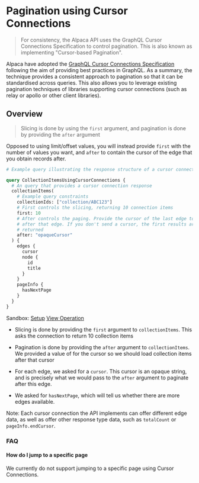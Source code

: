 # Pagination using Cursor Connections

> For consistency, the Alpaca API uses the GraphQL Cursor Connections
> Specification to control pagination. This is also known as implementing
> "Cursor-based Pagination".

Alpaca have adopted the
[GraphQL Cursor Connections Specification](https://relay.dev/graphql/connections.htm)
following the aim of providing best practices in GraphQL. As a summary, the
technique provides a consistent approach to pagination so that it can be
standardised across queries. This also allows you to leverage existing
pagination techniques of libraries supporting cursor connections (such as relay
or apollo or other client libraries).

## Overview

> Slicing is done by using the `first` argument, and pagination is done by
> providing the `after` argument

Opposed to using limit/offset values, you will instead provide `first` with the
number of values you want, and `after` to contain the cursor of the edge that
you obtain records after.

```graphql
# Example query illustrating the response structure of a cursor connection

query CollectionItemsUsingCursorConnections {
  # An query that provides a cursor connection response
  collectionItems(
    # Example query constraints
    collectionIds: ["collection/ABC123"]
    # First controls the slicing, returning 10 connection items
    first: 10
    # After controls the paging. Provide the cursor of the last edge to paginate
    # after that edge. If you don't send a cursor, the first results are
    # returned
    after: "opaqueCursor"
  ) {
    edges {
      cursor
      node {
        id
        title
      }
    }
    pageInfo {
      hasNextPage
    }
  }
}
```

Sandbox: [Setup](/topics/graphql/Apollo%20Sandbox/)
[View Operation](https://studio.apollographql.com/sandbox/explorer?explorerURLState=N4IgJg9gxgrgtgUwHYBcQC4QGIAEBRADwEM4AHAGwRwEcYEAnATxwEtzyYBnFeolFpAHMcKABZV6CTqQhJOVbvRhQUMSTggAzHERyx6nCPT2ykCFS1kAdJDdoNmAYQjtz-WQEkUCOJwCqnAKCjmqG9M5IZhaynDjANjg4uACCSDR0TCKifDik9BAAbixgUjp6oUYmkW6WaZLSMQgJJq7RSF4+nAAUzYm4hCQUVPaZUDE8RAIonL0tlG0eYJzoOADaViBjre5IAPTJAEKOAIwATADMGwC6s7gAYiwGKFU8LrFiCuQsUEEANDiSVT0JBBHDHAAMVSiO1Y3l8s00j24KwhtxwyU03mMY1Q+XI73EuSIgiCADocAAFfJFEpZKj6MIabQfHDkIjcHAIMCCKgoCBEklIPhNNKJJI6TEMLI5Lk88kebSMCAwHCQJAAcme8iQYDKDKM-xZiKeAKkMHI0x0kjRgLUZjAsyIkvoKw2EFIRHsIQMRg2zQAlHFZrLSvFRWLyj76LNEkgILSwxGI8UY2L+ChKKmAL6zHPhgUIDxITT8xNJ7KcAByCAIKApxJFEbziTzWZAWaAA)

- Slicing is done by providing the `first` argument to `collectionItems`. This
  asks the connection to return 10 collection items

- Pagination is done by providing the `after` argument to `collectionItems`. We
  provided a value of for the cursor so we should load collection items after
  that cursor

- For each edge, we asked for a `cursor`. This cursor is an opaque string, and
  is precisely what we would pass to the `after` argument to paginate after this
  edge.

- We asked for `hasNextPage`, which will tell us whether there are more edges
  available.

Note: Each cursor connection the API implements can offer different edge data,
as well as offer other response type data, such as `totalCount` or
`pageInfo.endCursor`.

### FAQ

#### How do I jump to a specific page

We currently do not support jumping to a specific page using Cursor Connections.
